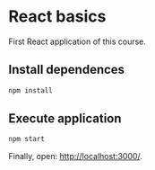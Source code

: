 # React basics

First React application of this course.

## Install dependences

```sh
npm install
```

## Execute application

```sh
npm start
```

Finally, open: [http://localhost:3000/](http://localhost:3000/).

